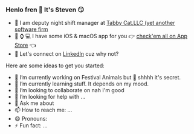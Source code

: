 ### Henlo fren 👋 It's Steven 😏

- 💼 I am deputy night shift manager at [Tabby Cat,LLC (yet another software firm](https://tabbythecat.com) 
- 📱 ⌚️ 💻 I have some iOS & macOS app for you 👉 [check'em all on App Store](https://apps.apple.com/us/developer/selcuk-dolapci/id1509031121) 👈 
- 🤔 Let's connect on [LinkedIn](https://www.linkedin.com/in/stevenselcuk/) cuz why not?



Here are some ideas to get you started:

- 🔭 I’m currently working on Festival Animals but 🤫 shhhh it's secret. 
- 🌱 I’m currently learning stuff. It depends on my mood. 
- 👯 I’m looking to collaborate on nah I'm good
- 🤔 I’m looking for help with ...
- 💬 Ask me about 
- 📫 How to reach me: ...
- 😄 Pronouns: 
- ⚡ Fun fact: ...

